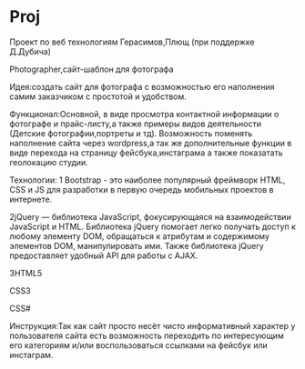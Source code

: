# Proj
Проект по веб технологиям Герасимов,Плющ (при поддержке Д.Дубича)

Photographer,сайт-шаблон для фотографа

Идея:создать сайт для фотографа с возможностью его наполнения самим заказчиком с простотой и удобством.

Функционал:Основной, в виде просмотра контактной информации о фотографе и прайс-листу,а также примеры видов деятельности (Детские фотографии,портреты и тд).
Возможность поменять наполнение сайта через wordpress,а так же дополнительные функции в виде перехода на страницу фейсбука,инстаграма а также показатать геолокацию студии.

Технологии:
1 Bootstrap - это наиболее популярный фреймворк HTML, CSS и JS для разработки в первую очередь мобильных проектов в интернете.

2jQuery  — библиотека JavaScript, фокусирующаяся на взаимодействии JavaScript и HTML. Библиотека jQuery помогает легко получать доступ к любому элементу DOM, обращаться к атрибутам и содержимому элементов DOM, манипулировать ими.
Также библиотека jQuery предоставляет удобный API для работы с AJAX.

3HTML5

CSS3

CSS#

Инструкция:Так как сайт просто несёт чисто информативный характер у пользователя сайта есть возможность переходить по интересующим его категориям и/или воспользоваться ссылками на фейсбук или инстаграм.



